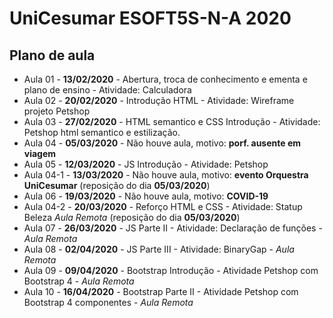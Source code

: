 # UniCesumar ESOFT5S-N-A 2020

## Plano de aula

- Aula 01 - **13/02/2020** - Abertura, troca de conhecimento e ementa e plano de ensino - Atividade: Calculadora
- Aula 02 - **20/02/2020** - Introdução HTML - Atividade: Wireframe projeto Petshop
- Aula 03 - **27/02/2020** - HTML semantico e CSS Introdução - Atividade: Petshop html semantico e estilização.
- Aula 04 - **05/03/2020** - Não houve aula, motivo: **porf. ausente em viagem**
- Aula 05 - **12/03/2020** - JS Introdução - Atividade: Petshop
- Aula 04-1 - **13/03/2020** - Não houve aula, motivo: **evento Orquestra UniCesumar** (reposição do dia **05/03/2020**)
- Aula 06 - **19/03/2020** - Não houve aula, motivo: **COVID-19**
- Aula 04-2 - **20/03/2020** - Reforço HTML e CSS - Atividade: Statup Beleza *Aula Remota* (reposição do dia **05/03/2020**)
- Aula 07 - **26/03/2020** - JS Parte II - Atividade: Declaração de funções - *Aula Remota*
- Aula 08 - **02/04/2020** - JS Parte III - Atividade: BinaryGap - *Aula Remota*
- Aula 09 - **09/04/2020** - Bootstrap Introdução - Atividade Petshop com Bootstrap 4 - *Aula Remota*
- Aula 10 - **16/04/2020** - Bootstrap Parte II - Atividade Petshop com Bootstrap 4 componentes - *Aula Remota*

